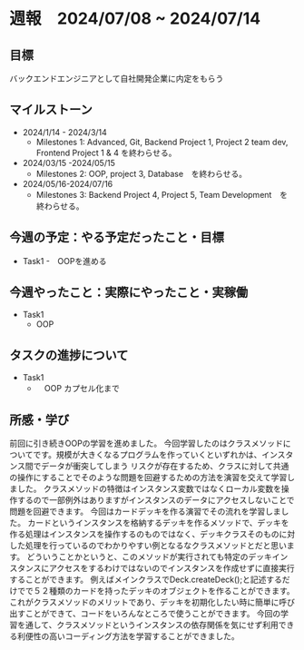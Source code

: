 # 週報　2024/07/08 ~ 2024/07/14
## 目標   
バックエンドエンジニアとして自社開発企業に内定をもらう

## マイルストーン
- 2024/1/14 - 2024/3/14
  - Milestones 1: Advanced, Git, Backend Project 1, Project 2 team dev, Frontend Project 1 & 4 を終わらせる。
- 2024/03/15 -2024/05/15
  - Milestones 2: OOP, project 3, Database　を終わらせる。
- 2024/05/16-2024/07/16
  - Milestones 3: Backend Project 4, Project 5, Team Development　を終わらせる。
   
## 今週の予定：やる予定だったこと・目標
  - Task1
    -　OOPを進める
    
## 今週やったこと：実際にやったこと・実稼働
- Task1
  - OOP

## タスクの進捗について
- Task1
  - 　OOP カプセル化まで
## 所感・学び

前回に引き続きOOPの学習を進めました。
今回学習したのはクラスメソッドについてです。規模が大きくなるプログラムを作っていくといずれかは、インスタンス間でデータが衝突してしまう
リスクが存在するため、クラスに対して共通の操作にすることでそのような問題を回避するための方法を演習を交えて学習しました。
クラスメソッドの特徴はインスタンス変数ではなくローカル変数を操作するので一部例外はありますがインスタンスのデータにアクセスしないことで問題を回避できます。
今回はカードデッキを作る演習でその流れを学習しました。
カードというインスタンスを格納するデッキを作るメソッドで、デッキを作る処理はインスタンスを操作するのものではなく、デッキクラスそのものに対した処理を行っているのでわかりやすい例となるなクラスメソッドとだと思います。
どういうことかというと、このメソッドが実行されても特定のデッキインスタンスにアクセスをするわけではないのでインスタンスを作成せずに直接実行することができます。
例えばメインクラスでDeck.createDeck();と記述するだけでで５２種類のカードを持ったデッキのオブジェクトを作ることができます。
これがクラスメソッドのメリットであり、デッキを初期化したい時に簡単に呼び出すことができて、コードをいろんなところで使うことができます。
今回の学習を通して、クラスメソッドというインスタンスの依存関係を気にせず利用できる利便性の高いコーディング方法を学習することができました。

